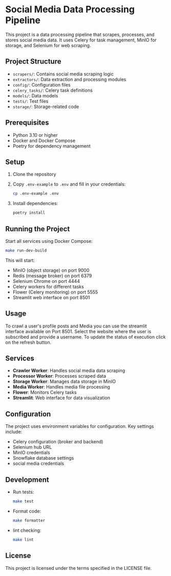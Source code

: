 # Social Media Data Processing Pipeline

This project is a data processing pipeline that scrapes, processes, and stores social media data. It uses Celery for task management, MinIO for storage, and Selenium for web scraping.

## Project Structure

- `scrapers/`: Contains social media scraping logic
- `extractors/`: Data extraction and processing modules
- `config/`: Configuration files
- `celery_tasks/`: Celery task definitions
- `models/`: Data models
- `tests/`: Test files
- `storage/`: Storage-related code

## Prerequisites

- Python 3.10 or higher
- Docker and Docker Compose
- Poetry for dependency management

## Setup

1. Clone the repository
2. Copy `.env-example` to `.env` and fill in your credentials:

   ```bash
   cp .env-example .env
   ```

3. Install dependencies:

   ```bash
   poetry install
   ```

## Running the Project

Start all services using Docker Compose:

```bash
make run-dev-build
```

This will start:

- MinIO (object storage) on port 9000
- Redis (message broker) on port 6379
- Selenium Chrome on port 4444
- Celery workers for different tasks
- Flower (Celery monitoring) on port 5555
- Streamlit web interface on port 8501

## Usage

To crawl a user's profile posts and Media you can use the streamlit interface available on Port 8501.
Select the website where the user is subscribed and provide a username. To update the status of execution click on the refresh button.

## Services

- **Crawler Worker**: Handles social media data scraping
- **Processor Worker**: Processes scraped data
- **Storage Worker**: Manages data storage in MinIO
- **Media Worker**: Handles media file processing
- **Flower**: Monitors Celery tasks
- **Streamlit**: Web interface for data visualization

## Configuration

The project uses environment variables for configuration. Key settings include:

- Celery configuration (broker and backend)
- Selenium hub URL
- MinIO credentials
- Snowflake database settings
- social media credentials

## Development

- Run tests:

  ```bash
  make test
  ```

- Format code:
  
  ```bash
  make formatter
  ```

- lint checking:
  
  ```bash
  make lint
  ```

## License

This project is licensed under the terms specified in the LICENSE file.
